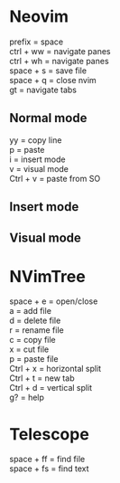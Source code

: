 # Neovim

prefix = space<br>
ctrl + ww = navigate panes<br>
ctrl + wh = navigate panes<br>
space + s = save file<br>
space + q = close nvim<br>
gt = navigate tabs

## Normal mode
yy = copy line<br>
p = paste<br>
i = insert mode<br>
v = visual mode<br>
Ctrl + v = paste from SO

## Insert mode

## Visual mode

# NVimTree

space + e = open/close<br>
a = add file<br>
d = delete file<br>
r = rename file<br>
c = copy file<br>
x = cut file<br>
p = paste file<br>
Ctrl + x = horizontal split<br>
Ctrl + t = new tab<br>
Ctrl + d = vertical split<br>
g? = help


# Telescope
space + ff = find file<br>
space + fs = find text
